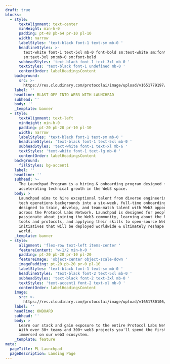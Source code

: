 ```yaml
---
draft: true
blocks:
  - style:
      textAlignment: text-center
      minHeight: min-h-0
      padding: pt-48 pb-64 pr-10 pl-10
      width: narrow
      labelStyles: 'text-black font-1 text-sm mb-0 '
      headlineStyles: >-
        text-white font-1 text-5xl mb-0 font-bold sm:text-white sm:font-1
        sm:text-3xl sm:mb-0 sm:font-bold
      subheadStyles: 'text-black font-1 text-3xl mb-0 '
      textStyles: 'text-black font-1 undefined mb-0 '
      contentOrder: labelHeadingsContent
    background:
      src: >-
        https://res.cloudinary.com/protocolai/image/upload/v1651779197/pl-launchpad/Karla-under-4-LPW_qldyrv.jpg
    label: ''
    headline: BLAST OFF INTO WEB3 WITH LAUNCHPAD
    subhead: ''
    body: ''
    _template: banner
  - style:
      textAlignment: text-left
      minHeight: min-h-0
      padding: pt-20 pb-20 pr-10 pl-10
      width: narrow
      labelStyles: 'text-black font-1 text-sm mb-0 '
      headlineStyles: 'text-black font-1 text-5xl mb-0 '
      subheadStyles: 'text-white font-1 text-xl mb-6 '
      textStyles: 'text-white font-1 text-lg mb-0 '
      contentOrder: labelHeadingsContent
    background:
      fillStyles: bg-accent1
    label: ''
    headline: ''
    subhead: >-
      The Launchpad Program is a hiring & onboarding program designed for
      accelerating technical growth in the Web3 space.
    body: >
      Launchpad aims to hire exceptional talent from diverse engineering and
      tech operations backgrounds into a six-week, full-time onboarding program
      designed to train, develop, and team-match talent with Web3 opportunities
      across the Protocol Labs Network. Launchpad is designed for people who are
      passionate about joining the Web3 community, learning about the PL Network
      tools and protocols, and applying their skills to open-source Web3
      initiatives that will be deployed worldwide & ultimately reshape our
      world.
    _template: banner
  - style:
      alignment: 'flex-row text-left items-center '
      featureContent: 'w-1/2 min-h-0 '
      padding: pt-20 pb-20 pr-10 pl-20
      featureImage: 'object-center object-scale-down '
      imagePadding: pt-20 pb-20 pr-0 pl-10
      labelStyles: 'text-black font-1 text-sm mb-0 '
      headlineStyles: 'text-black font-2 text-5xl mb-0 '
      subheadStyles: 'text-black font-2 text-3xl mb-0 '
      textStyles: 'text-accent1 font-2 text-xl mb-0 '
      contentOrder: labelHeadingsContent
    image:
      src: >-
        https://res.cloudinary.com/protocolai/image/upload/v1651780106/pl-launchpad/Sticky-Stock-Photo-1-p-1600_yxp5ts.jpg
    label: ''
    headline: ONBOARD
    subhead: ''
    body: >
      Learn our stack and gain exposure to the entire Protocol Labs Network.
      With over 30+ teams and 300+ web3 projects you'll spend the first 6 weeks
      immersed on our web3 ecosystem.
    _template: feature
meta:
  pageTitle: PL Launchpad
  pageDescription: Landing Page
---
```


